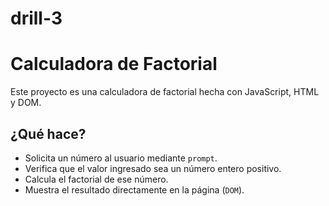 # drill-3
# Calculadora de Factorial

Este proyecto es una calculadora de factorial hecha con JavaScript, HTML y DOM.

## ¿Qué hace?

- Solicita un número al usuario mediante `prompt`.
- Verifica que el valor ingresado sea un número entero positivo.
- Calcula el factorial de ese número.
- Muestra el resultado directamente en la página (`DOM`).
